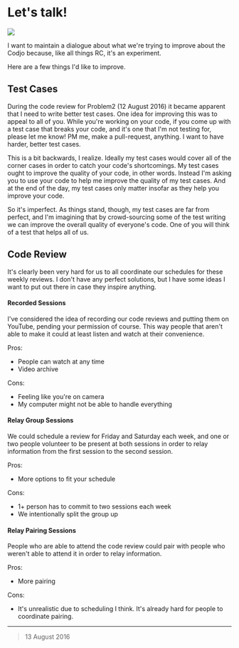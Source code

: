 # Let's talk!

<img src="http://i.imgur.com/XuLp79U.jpg" align="middle"/>

I want to maintain a dialogue about what we're trying to improve about the Codjo because, like all things RC, it's an experiment.

Here are a few things I'd like to improve.

Test Cases
----

During the code review for Problem2 (12 August 2016) it became apparent that I need to write better test cases. One idea for improving this was to appeal to all of you. While you're working on your code, if you come up with a test case that breaks your code, and it's one that I'm not testing for, please let me know! PM me, make a pull-request, anything. I want to have harder, better test cases.

This is a bit backwards, I realize. Ideally my test cases would cover all of the corner cases in order to catch your code's shortcomings. My test cases ought to improve the quality of your code, in other words. Instead I'm asking you to use your code to help me improve the quality of my test cases. And at the end of the day, my test cases only matter insofar as they help you improve your code.

So it's imperfect. As things stand, though, my test cases are far from perfect, and I'm imagining that by crowd-sourcing some of the test writing we can improve the overall quality of everyone's code. One of you will think of a test that helps all of us.


Code Review
----

It's clearly been very hard for us to all coordinate our schedules for these weekly reviews. I don't have any perfect solutions, but I have some ideas I want to put out there in case they inspire anything.

#### Recorded Sessions

I've considered the idea of recording our code reviews and putting them on YouTube, pending your permission of course. This way people that aren't able to make it could at least listen and watch at their convenience.

Pros:
- People can watch at any time
- Video archive

Cons:
- Feeling like you're on camera
- My computer might not be able to handle everything

#### Relay Group Sessions

We could schedule a review for Friday and Saturday each week, and one or two people volunteer to be present at both sessions in order to relay information from the first session to the second session.

Pros:
- More options to fit your schedule

Cons:
- 1+ person has to commit to two sessions each week
- We intentionally split the group up

#### Relay Pairing Sessions

People who are able to attend the code review could pair with people who weren't able to attend it in order to relay information.

Pros:
- More pairing

Cons:
- It's unrealistic due to scheduling I think. It's already hard for people to coordinate pairing.

----
> 13 August 2016